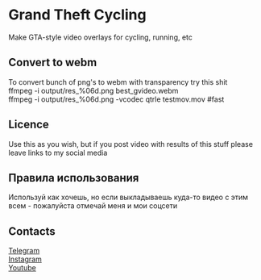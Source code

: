 # Grand Theft Cycling
Make GTA-style video overlays for cycling, running, etc

## Convert to webm
To convert bunch of png's to webm with transparency try this shit  
ffmpeg -i output/res_%06d.png best_gvideo.webm  
ffmpeg -i output/res_%06d.png -vcodec qtrle testmov.mov #fast  

## Licence
Use this as you wish, but if you post video with results of this stuff please leave links to my social media

## Правила использования
Используй как хочешь, но если выкладываешь куда-то видео с этим всем - пожалуйста отмечай меня и мои соцсети

## Contacts
[Telegram](https://t.me/cyberordeath)  
[Instagram](https://www.instagram.com/dkr101)  
[Youtube](https://www.youtube.com/@dkr202)  
